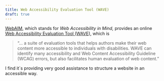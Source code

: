 ```yaml
---
title: Web Accessibility Evaluation Tool (WAVE)
draft: true
---
```

[WebAIM](https://webaim.org), which stands for *Web Accessibility in Mind,* provides an online [Web Accessibility Evaluation Tool (WAVE)](https://wave.webaim.org/), which is 

> “… a suite of evaluation tools that helps authors make their web content more accessible to individuals with disabilities. WAVE can identify many accessibility and Web Content Accessibility Guideline (WCAG) errors, but also facilitates human evaluation of web content.”

I find it´s providing very good assistance to structure a website in an accessible way.